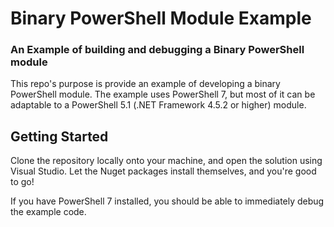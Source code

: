 # Binary PowerShell Module Example
### An Example of building and debugging a Binary PowerShell module
This repo's purpose is provide an example of developing a binary PowerShell module.  The example uses PowerShell 7, but most of it can be adaptable to a PowerShell 5.1 (.NET Framework 4.5.2 or higher) module.

## Getting Started

Clone the repository locally onto your machine, and open the solution using Visual Studio.  Let the Nuget packages install themselves, and you're good to go!

If you have PowerShell 7 installed, you should be able to immediately debug the example code.
